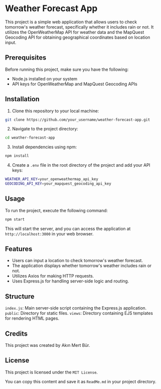 # Weather Forecast App

This project is a simple web application that allows users to check tomorrow's weather forecast, specifically whether it includes rain or not. It utilizes the OpenWeatherMap API for weather data and the MapQuest Geocoding API for obtaining geographical coordinates based on location input.

## Prerequisites

Before running this project, make sure you have the following:

- Node.js installed on your system
- API keys for OpenWeatherMap and MapQuest Geocoding APIs

## Installation

1. Clone this repository to your local machine:

```bash
git clone https://github.com/your_username/weather-forecast-app.git
```

2. Navigate to the project directory:

```bash
cd weather-forecast-app
```

3. Install dependencies using npm:

```bash
npm install
```

4. Create a `.env` file in the root directory of the project and add your API keys:

```bash
WEATHER_API_KEY=your_openweathermap_api_key
GEOCODING_API_KEY=your_mapquest_geocoding_api_key
```

## Usage

To run the project, execute the following command:

```bash
npm start
```

This will start the server, and you can access the application at `http://localhost:3000` in your web browser.

## Features

* Users can input a location to check tomorrow's weather forecast.
* The application displays whether tomorrow's weather includes rain or not.
* Utilizes Axios for making HTTP requests.
* Uses Express.js for handling server-side logic and routing.

## Structure

`index.js`: Main server-side script containing the Express.js application.
`public`: Directory for static files.
`views`: Directory containing EJS templates for rendering HTML pages.

## Credits

This project was created by Akın Mert Bür.

## License

This project is licensed under the `MIT License`.

You can copy this content and save it as `ReadMe.md` in your project directory.
